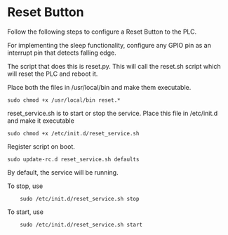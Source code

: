 # Reset Button

Follow the following steps to configure a Reset Button to the PLC.

For implementing the sleep functionality, configure any GPIO pin as an interrupt pin that detects falling edge.

The script that does this is reset.py. This will call the reset.sh script which will reset the PLC and reboot it.

Place both the files in /usr/local/bin and make them executable.

	sudo chmod +x /usr/local/bin reset.*

reset_service.sh is to start or stop the service. Place this file in /etc/init.d and make it executable

	sudo chmod +x /etc/init.d/reset_service.sh

Register script on boot.

	sudo update-rc.d reset_service.sh defaults

By default, the service will be running.

To stop, use

        sudo /etc/init.d/reset_service.sh stop

To start, use

        sudo /etc/init.d/reset_service.sh start


 
